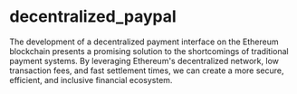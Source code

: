# decentralized_paypal
The development of a decentralized payment interface on the Ethereum blockchain presents a promising solution to the shortcomings of traditional payment systems. By leveraging Ethereum's decentralized network, low transaction fees, and fast settlement times, we can create a more secure, efficient, and inclusive financial ecosystem. 
